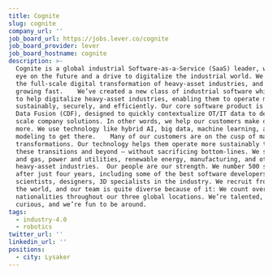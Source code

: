 ```yaml
---
title: Cognite
slug: cognite
company_url: ''
job_board_url: https://jobs.lever.co/cognite
job_board_provider: lever
job_board_hostname: cognite
description: >-
  Cognite is a global industrial Software-as-a-Service (SaaS) leader, with an
  eye on the future and a drive to digitalize the industrial world. We enable
  the full-scale digital transformation of heavy-asset industries, and we’re
  growing fast.    We’ve created a new class of industrial software which we use
  to help digitalize heavy-asset industries, enabling them to operate more
  sustainably, securely, and efficiently. Our core software product is Cognite
  Data Fusion (CDF), designed to quickly contextualize OT/IT data to develop and
  scale company solutions. In other words, we help our customers make data do
  more. We use technology like hybrid AI, big data, machine learning, and 3D
  modeling to get there.    Many of our customers are on the cusp of major
  transformations. Our technology helps them operate more sustainably through
  these transitions and beyond — without sacrificing bottom-lines. We serve oil
  and gas, power and utilities, renewable energy, manufacturing, and other
  heavy-asset industries.  Our people are our strength. We number 500 strong
  after just four years, including some of the best software developers, data
  scientists, designers, 3D specialists in the industry. We recruit from around
  the world, and our team is quite diverse because of it: We count over 50
  nationalities throughout our three global locations. We’re talented, we’re
  curious, and we’re fun to be around.
tags:
  - industry-4.0
  - robotics
twitter_url: ''
linkedin_url: ''
positions:
  - city: Lysaker
---
```

